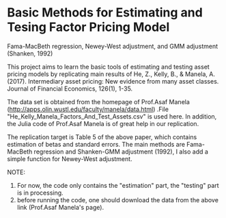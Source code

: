# Basic Methods for Estimating and Tesing Factor Pricing Model
Fama-MacBeth regression, Newey-West adjustment, and GMM adjustment (Shanken, 1992)

This project aims to learn the basic tools of estimating and testing asset pricing models by replicating main results of 
He, Z., Kelly, B., & Manela, A. (2017). Intermediary asset pricing: New evidence from many asset classes. Journal of Financial Economics, 126(1), 1-35.

The data set is obtained from the homepage of Prof.Asaf Manela (http://apps.olin.wustl.edu/faculty/manela/data.html) .File "He_Kelly_Manela_Factors_And_Test_Assets.csv" is used here. In addition, the Julia code of Prof.Asaf Manela is of great help in our replication.

The replication target is Table 5 of the above paper, which contains estimation of betas and standard errors. The main methods are Fama-MacBeth regression and Shanken-GMM adjustment (1992), I also add a simple function for Newey-West adjustment.

NOTE: 
1. For now, the code only contains the "estimation" part, the "testing" part is in processing.
2. before running the code, one should download the data from the above link (Prof.Asaf Manela's page).

